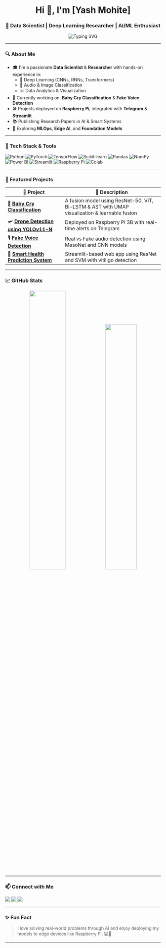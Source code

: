 <h1 align="center">Hi 👋, I'm [Yash Mohite]</h1>
<h3 align="center">🚀 Data Scientist | Deep Learning Researcher | AI/ML Enthusiast</h3>

<p align="center">
  <img src="https://readme-typing-svg.demolab.com?font=Fira+Code&pause=1000&color=36BCF7&vCenter=true&multiline=true&width=435&height=45&lines=Building+AI+solutions+for+real-world+problems.;Researching+on+Deep+Learning+%F0%9F%94%8E;Turning+Data+into+Insights+%F0%9F%93%8A" alt="Typing SVG" />
</p>

---

### 🔍 About Me

- 🎓 I'm a passionate **Data Scientist** & **Researcher** with hands-on experience in:
  - 🎯 Deep Learning (CNNs, RNNs, Transformers)
  - 🧠 Audio & Image Classification
  - 📊 Data Analytics & Visualization
- 🔭 Currently working on: **Baby Cry Classification** & **Fake Voice Detection**
- 🛠️ Projects deployed on **Raspberry Pi**, integrated with **Telegram** & **Streamlit**
- 📚 Publishing Research Papers in AI & Smart Systems
- 🌱 Exploring **MLOps**, **Edge AI**, and **Foundation Models**

---

### 🚀 Tech Stack & Tools

![Python](https://img.shields.io/badge/-Python-333333?style=flat&logo=python)
![PyTorch](https://img.shields.io/badge/-PyTorch-EE4C2C?style=flat&logo=pytorch)
![TensorFlow](https://img.shields.io/badge/-TensorFlow-FF6F00?style=flat&logo=tensorflow)
![Scikit-learn](https://img.shields.io/badge/-Scikit%20Learn-F7931E?style=flat&logo=scikit-learn)
![Pandas](https://img.shields.io/badge/-Pandas-150458?style=flat&logo=pandas)
![NumPy](https://img.shields.io/badge/-NumPy-013243?style=flat&logo=numpy)
![Power BI](https://img.shields.io/badge/-PowerBI-F2C811?style=flat&logo=powerbi)
![Streamlit](https://img.shields.io/badge/-Streamlit-FF4B4B?style=flat&logo=streamlit)
![Raspberry Pi](https://img.shields.io/badge/-RaspberryPi-C51A4A?style=flat&logo=raspberrypi)
![Colab](https://img.shields.io/badge/-Google%20Colab-F9AB00?style=flat&logo=googlecolab)

---

### 📌 Featured Projects

| 🔬 Project | 🚀 Description |
|-----------|----------------|
| 🧸 [**Baby Cry Classification**](#) | A fusion model using ResNet-50, ViT, Bi-LSTM & AST with UMAP visualization & learnable fusion |
| 🛩 [**Drone Detection using YOLOv11-N**](#) | Deployed on Raspberry Pi 3B with real-time alerts on Telegram |
| 🎙️ [**Fake Voice Detection**](#) | Real vs Fake audio detection using MesoNet and CNN models |
| 🧠 [**Smart Health Prediction System**](#) | Streamlit-based web app using ResNet and SVM with vitiligo detection |

---

### 📈 GitHub Stats

<p align="center">
  <img src="https://github-readme-stats.vercel.app/api?username=your-username&show_icons=true&theme=radical" width="48%" />
  <img src="https://github-readme-stats.vercel.app/api/top-langs/?username=your-username&layout=compact&theme=radical" width="45%" />
</p>

---

### 📫 Connect with Me

<p align="left">
  <a href="https://www.linkedin.com/in/your-linkedin" target="_blank">
    <img src="https://img.shields.io/badge/-LinkedIn-blue?style=for-the-badge&logo=Linkedin&logoColor=white" />
  </a>
  <a href="mailto:your.email@example.com">
    <img src="https://img.shields.io/badge/-Gmail-D14836?style=for-the-badge&logo=Gmail&logoColor=white" />
  </a>
  <a href="https://medium.com/@yourmedium" target="_blank">
    <img src="https://img.shields.io/badge/-Medium-black?style=for-the-badge&logo=Medium&logoColor=white" />
  </a>
</p>

---

### ✨ Fun Fact
> I love solving real-world problems through AI and enjoy deploying my models to edge devices like Raspberry Pi. 💻📡

---

